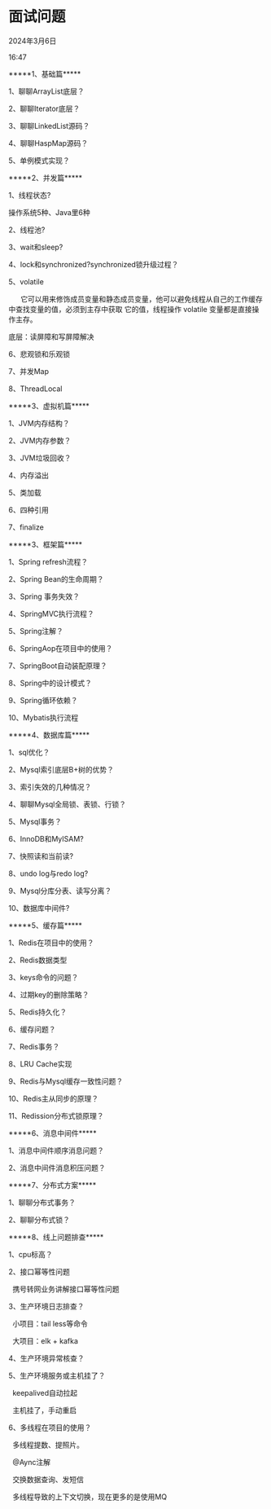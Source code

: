 # 面试问题

2024年3月6日

16:47

\*\*\*\*\*1、基础篇\*\*\*\*\*

1、聊聊ArrayList底层？

2、聊聊Iterator底层？

3、聊聊LinkedList源码？

4、聊聊HaspMap源码？

5、单例模式实现？

\*\*\*\*\*2、并发篇\*\*\*\*\*

1、线程状态?  

操作系统5种、Java里6种

2、线程池?

3、wait和sleep?

4、lock和synchronized?synchronized锁升级过程？

5、volatile

      它可以用来修饰成员变量和静态成员变量，他可以避免线程从自己的工作缓存中查找变量的值，必须到主存中获取 它的值，线程操作 volatile 变量都是直接操作主存。

底层：读屏障和写屏障解决

6、悲观锁和乐观锁

7、并发Map

8、ThreadLocal

\*\*\*\*\*3、虚拟机篇\*\*\*\*\*

1、JVM内存结构？

2、JVM内存参数？

3、JVM垃圾回收？

4、内存溢出

5、类加载

6、四种引用

7、finalize

\*\*\*\*\*3、框架篇\*\*\*\*\*

1、Spring refresh流程？

2、Spring Bean的生命周期？

3、Spring 事务失效？

4、SpringMVC执行流程？

5、Spring注解？

6、SpringAop在项目中的使用？

7、SpringBoot自动装配原理？

8、Spring中的设计模式？

9、Spring循环依赖？

10、Mybatis执行流程

\*\*\*\*\*4、数据库篇\*\*\*\*\*

1、sql优化？

2、Mysql索引底层B+树的优势？

3、索引失效的几种情况？

4、聊聊Mysql全局锁、表锁、行锁？

5、Mysql事务？

6、InnoDB和MyISAM?

7、快照读和当前读?

8、undo log与redo log?

9、Mysql分库分表、读写分离？

10、数据库中间件?

\*\*\*\*\*5、缓存篇\*\*\*\*\*

1、Redis在项目中的使用？

2、Redis数据类型

3、keys命令的问题？

4、过期key的删除策略？

5、Redis持久化？

6、缓存问题？

7、Redis事务？

8、LRU Cache实现

9、Redis与Mysql缓存一致性问题？

10、Redis主从同步的原理？

11、Redission分布式锁原理？

\*\*\*\*\*6、消息中间件\*\*\*\*\*

1、消息中间件顺序消息问题？

2、消息中间件消息积压问题？

\*\*\*\*\*7、分布式方案\*\*\*\*\*

1、聊聊分布式事务？

2、聊聊分布式锁？

\*\*\*\*\*8、线上问题排查\*\*\*\*\*

1、cpu标高？

2、接口幂等性问题

  携号转网业务讲解接口幂等性问题

3、生产环境日志排查？

  小项目：tail less等命令

  大项目：elk + kafka

4、生产环境异常核查？

5、生产环境服务或主机挂了？

  keepalived自动拉起

  主机挂了，手动重启

6、多线程在项目的使用？

  多线程提数、提照片。

  \@Aync注解

  交换数据查询、发短信

  多线程导致的上下文切换，现在更多的是使用MQ
